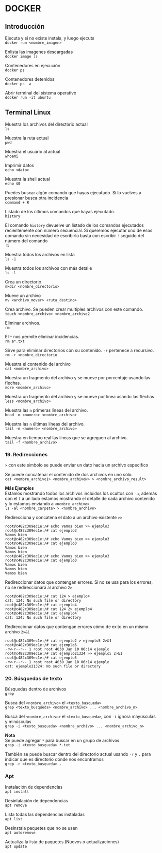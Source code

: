 # DOCKER

## Introducción
Ejecuta y si no existe instala, y luego ejecuta  
`docker run <nombre_imagen>`

Enlista las imagenes descargadas  
`docker image ls`

Contenedores en ejecución  
`docker ps`

Contenedores detenidos   
`docker ps -a`

Abrir terminal del sistema operativo  
`docker run -it ubuntu`

## Terminal Linux
Muestra los archivos del directorio actual  
`ls`

Muestra la ruta actual  
`pwd`

Muestra el usuario al actual  
`whoami`

Imprimir datos  
`echo <dato>`

Muestra la shell actual   
`echo $0`

Puedes buscar algún comando que hayas ejecutado. Si lo vuelves a presionar busca otra incidencia   
`command + R`

Listado de los últimos comandos que hayas ejecutado.   
`history`

El comando `history` devuelve un listado de los comandos ejecutados recientemente con número secuencial. Si queremos ejecutar uno de esos comando sin necesidad de escribirlo basta con escribir `!` seguido del número del comando  
`!5`

Muestra todos los archivos en lista  
`ls -1`

Muestra todos los archivos con más detalle  
`ls -l`

Crea un directorio  
`mkdir <nombre_directorio>` 

Mueve un archivo   
`mv <archivo_mover> <ruta_destino>`  

Crea archivo. Se pueden crear multiples archivos con este comando.  
`touch <nombre_archivo> <nombre_archivo2`

Eliminar archivos.  
`rm`  

El `*` nos permite eliminar incidencias.  
`rm a*.txt`

Sirve para eliminar directorios con su contenido. `-r` pertenece a recursivo.  
`rm -r <nombre_directorio`

Muestra el contenido del archivo  
`cat <nombre_archivo>` 

Muestra un fragmento del archivo y se mueve por porcentaje usando las flechas.  
`more <nombre_archivo>` 

Muestra un fragmento del archivo y se mueve por línea usando las flechas.  
`less <nombre_archivo>`  

Muestra las `n` primeras líneas del archivo.  
`head -n <numero> <nombre_archivo>` 

Muestra las `n` últimas líneas del archivo.  
`tail -n <numero> <nombre_archivo>` 

Muestra en tiempo real las líneas que se agreguen al archivo.  
`tail -f <nombre_archivo>`

### 19. Redirecciones
`>` con este simbolo se puede enviar un dato hacia un archivo especifico

Se puede concatenar el contenido de dos archivos en uno sólo.  
`cat <nombre_archivo1> <nombre_archivoN> > <nombre_archivo_result>`

**Más Ejemplos**  
Estamos mostrando todos los archivos incluidos los ocultos con `-a`, además con el `l` a un lado estamos mostrando el detalle de cada archivo contenido y lo estamos enviando a `<nombre_archivo>`  
`ls -al <nombre_carpeta> > <nombre_archivo>`

Redirecciona y concatena el dato a un archivo existente `>>`  
```
root@c482c309ec1e:/# echo Vamos bien >> ejemplo3
root@c482c309ec1e:/# cat ejemplo3
Vamos bien
root@c482c309ec1e:/# echo Vamos bien >> ejemplo3
root@c482c309ec1e:/# cat ejemplo3 
Vamos bien
Vamos bien
root@c482c309ec1e:/# echo Vamos bien >> ejemplo3
root@c482c309ec1e:/# cat ejemplo3 
Vamos bien
Vamos bien
Vamos bien
```

Redireccionar datos que contengan errores. Si no se usa para los errores, no se redireccionará al archivo `2>`
```
root@c482c309ec1e:/# cat 124 > ejemplo4
cat: 124: No such file or directory
root@c482c309ec1e:/# cat ejemplo4
root@c482c309ec1e:/# cat 124 2> ejemplo4
root@c482c309ec1e:/# cat ejemplo4
cat: 124: No such file or directory
```

Redireccionar datos que contengan errores cómo de exito en un mismo archivo `2>&1`
```
root@c482c309ec1e:/# cat ejemplo2 > ejemplo5 2>&1
root@c482c309ec1e:/# cat ejemplo5
-rw-r--r-- 1 root root 4030 Jan 10 06:14 ejemplo
root@c482c309ec1e:/# cat ejemplo21324 >> ejemplo5 2>&1
root@c482c309ec1e:/# cat ejemplo5
-rw-r--r-- 1 root root 4030 Jan 10 06:14 ejemplo
cat: ejemplo21324: No such file or directory
```

### 20. Búsquedas de texto
Búsquedas dentro de archivos  
`grep`

Busca del `<nombre_archivo>` el `<texto_busqueda>`  
`grep <texto_busqueda> <nombre_archivo> ... <nombre_archivo_n>`

Busca del `<nombre_archivo>` el `<texto_busqueda>`, con `-i` ignora mayúsculas y minúsculas   
`grep -i <texto_busqueda> <nombre_archivo> ... <nombre_archivo_n>`

**Nota**  
Se puede agregar `*` para buscar en un grupo de archivos  
`grep -i <texto_busqueda> *.txt`

También se puede buscar dentro del directorio actual usando `-r` y `.` para indicar que es directorio donde nos encontramos  
`grep -r <texto_busqueda> .`

### Apt
Instalación de dependencias  
`apt install`

Desintalación de dependencias  
`apt remove`

Lista todas las dependencias instaladas  
`apt list`

Desinstala paquetes que no se usen  
`apt autoremove`

Actualiza la lista de paquetes (Nuevos o actualizaciones)  
`apt update`